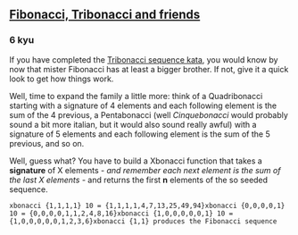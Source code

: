 <h2><a href=https://www.codewars.com/kata/556e0fccc392c527f20000c5/train/javascript target="_blank">Fibonacci, Tribonacci and friends</a></h2><h3>6 kyu</h3><p>If you have completed the <a title="Tribonacci sequence" href="http://www.codewars.com/kata/tribonacci-sequence" data-turbolinks="false" target="_blank">Tribonacci sequence kata</a>, you would know by now that mister Fibonacci has at least a bigger brother. If not, give it a quick look to get how things work.</p><p>Well, time to expand the family a little more: think of a Quadribonacci starting with a signature of 4 elements and each following element is the sum of the 4 previous, a Pentabonacci (well <em>Cinquebonacci</em> would probably sound a bit more italian, but it would also sound really awful) with a signature of 5 elements and each following element is the sum of the 5 previous, and so on.</p><p>Well, guess what? You have to build a Xbonacci function that takes a <strong>signature</strong> of X elements <em>- and remember each next element is the sum of the last X elements -</em> and returns the first <strong>n</strong> elements of the so seeded sequence.</p><pre><code>xbonacci {1,1,1,1} 10 = {1,1,1,1,4,7,13,25,49,94}xbonacci {0,0,0,0,1} 10 = {0,0,0,0,1,1,2,4,8,16}xbonacci {1,0,0,0,0,0,1} 10 = {1,0,0,0,0,0,1,2,3,6}xbonacci {1,1} produces the Fibonacci sequence</code></pre>